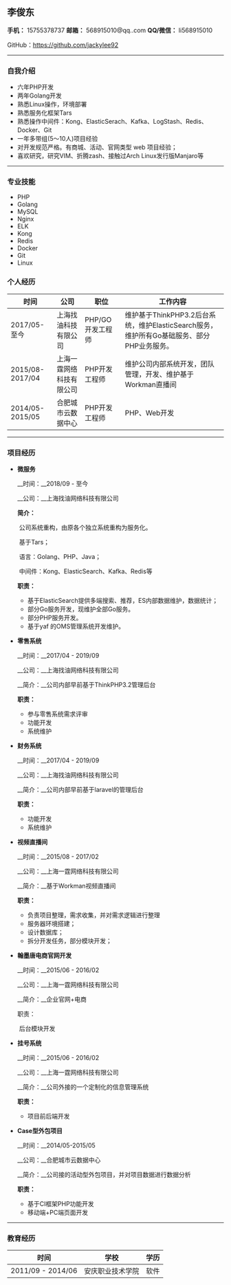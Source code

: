 ## 李俊东

**手机：** 15755378737	**邮箱：** 568915010@qq..com	**QQ/微信：** li568915010

GitHub：https://github.com/jackylee92

-----------------------

### 自我介绍

- 六年PHP开发
- 两年Golang开发
- 熟悉Linux操作，环境部署
- 熟悉服务化框架Tars
- 熟悉操作中间件：Kong、ElasticSerach、Kafka、LogStash、Redis、Docker、Git
- 一年多带组(5～10人)项目经验
- 对开发规范严格。有商城、活动、官网类型 web 项目经验；
- 喜欢研究，研究VIM、折腾zash、接触过Arch Linux发行版Manjaro等

---

### 专业技能

* PHP
* Golang
* MySQL
* Nginx
* ELK
* Kong
* Redis
* Docker
* Git
* Linux

### 个人经历

| 时间            | 公司                     | 职位             | 工作内容                                                     |
| --------------- | ------------------------ | ---------------- | ------------------------------------------------------------ |
| 2017/05-至今    | 上海找油科技有限公司     | PHP/GO开发工程师 | 维护基于ThinkPHP3.2后台系统，维护ElasticSearch服务，维护所有Go基础服务、部分PHP业务服务。 |
| 2015/08-2017/04 | 上海一霆网络科技有限公司 | PHP开发工程师    | 维护公司内部系统开发，团队管理，开发、维护基于Workman直播间  |
| 2014/05-2015/05 | 合肥城市云数据中心       | PHP开发工程师    | PHP、Web开发                                                 |

---



### 项目经历

* **微服务**

  __时间：__2018/09 - 至今

  __公司：__上海找油网络科技有限公司

  __简介：__

  ​	公司系统重构，由原各个独立系统重构为服务化。

  ​	基于Tars；

  ​	语言：Golang、PHP、Java；

  ​	中间件：Kong、ElasticSearch、Kafka、Redis等

  __职责：__

  * 基于ElasticSearch提供多端搜索、推荐，ES内部数据维护，数据统计；
  * 部分Go服务开发，现维护全部Go服务。
  * 部分PHP服务开发。
  * 基于yaf 的OMS管理系统开发维护。

* **零售系统**

  __时间：__2017/04 - 2019/09

  __公司：__上海找油网络科技有限公司

  __简介：__公司内部早前基于ThinkPHP3.2管理后台

  __职责：__

  * 参与零售系统需求评审
  * 功能开发
  * 系统维护

* __财务系统__

    __时间：__2017/04 - 2019/09

    __公司：__上海找油网络科技有限公司

    __简介：__公司内部早前基于laravel的管理后台

    __职责：__

    * 功能开发
    * 系统维护

* **视频直播间**

  __时间：__2015/08 - 2017/02

  __公司：__上海一霆网络科技有限公司

  __简介：__基于Workman视频直播间

  __职责：__

  * 负责项目整理，需求收集，并对需求逻辑进行整理
  * 服务器环境搭建；
  * 设计数据库；
  * 拆分开发任务，部分模块开发；

* **翰墨唐电商官网开发**

  __时间：__2015/06 - 2016/02

  __公司：__上海一霆网络科技有限公司

  __简介：__企业官网+电商

  职责：

  ​	后台模块开发

* **挂号系统**

  __时间：__2015/06 - 2016/02

  __公司：__上海一霆网络科技有限公司

  __简介：__公司外接的一个定制化的信息管理系统

  __职责：__

  * 项目前后端开发
  
* **Case型外包项目**
  
  __时间：__2014/05-2015/05
  
  __公司：__合肥城市云数据中心
  
  __简介：__公司接的活动型外包项目，并对项目数据进行数据分析
  
  __职责：__
  
  	* 基于CI框架PHP功能开发
  	* 移动端+PC端页面开发
---



### 教育经历
| 时间              | 学校             | 学历 |
| ----------------- | ---------------- | ---- |
| 2011/09 - 2014/06 | 安庆职业技术学院 | 软件 |

